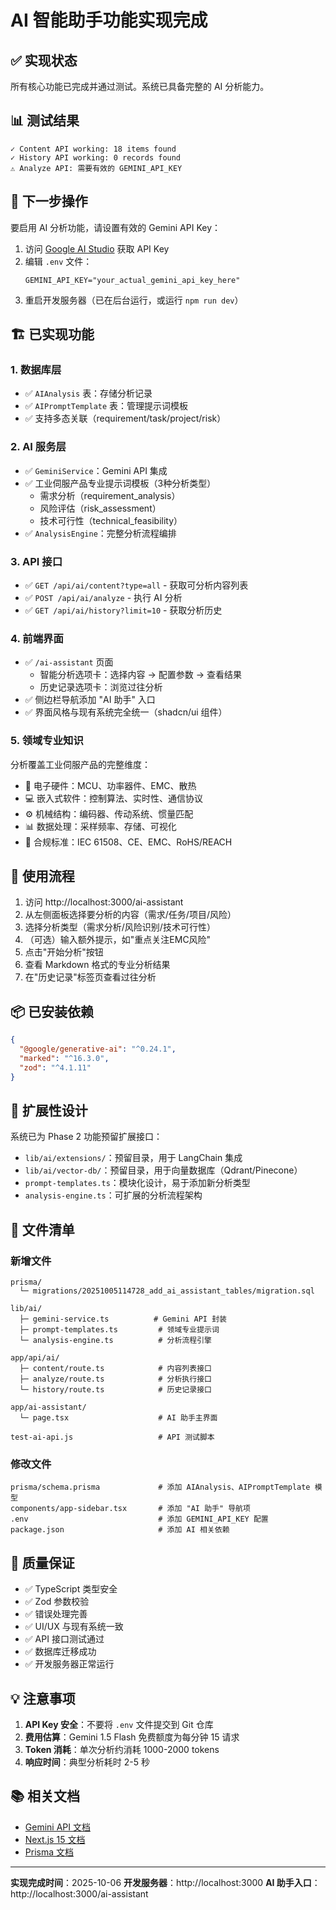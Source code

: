 # AI 智能助手功能实现完成

## ✅ 实现状态

所有核心功能已完成并通过测试。系统已具备完整的 AI 分析能力。

## 📊 测试结果

```
✓ Content API working: 18 items found
✓ History API working: 0 records found
⚠️ Analyze API: 需要有效的 GEMINI_API_KEY
```

## 🔑 下一步操作

要启用 AI 分析功能，请设置有效的 Gemini API Key：

1. 访问 [Google AI Studio](https://makersuite.google.com/app/apikey) 获取 API Key
2. 编辑 `.env` 文件：
   ```env
   GEMINI_API_KEY="your_actual_gemini_api_key_here"
   ```
3. 重启开发服务器（已在后台运行，或运行 `npm run dev`）

## 🏗️ 已实现功能

### 1. 数据库层
- ✅ `AIAnalysis` 表：存储分析记录
- ✅ `AIPromptTemplate` 表：管理提示词模板
- ✅ 支持多态关联（requirement/task/project/risk）

### 2. AI 服务层
- ✅ `GeminiService`：Gemini API 集成
- ✅ 工业伺服产品专业提示词模板（3种分析类型）
  - 需求分析（requirement_analysis）
  - 风险评估（risk_assessment）
  - 技术可行性（technical_feasibility）
- ✅ `AnalysisEngine`：完整分析流程编排

### 3. API 接口
- ✅ `GET /api/ai/content?type=all` - 获取可分析内容列表
- ✅ `POST /api/ai/analyze` - 执行 AI 分析
- ✅ `GET /api/ai/history?limit=10` - 获取分析历史

### 4. 前端界面
- ✅ `/ai-assistant` 页面
  - 智能分析选项卡：选择内容 → 配置参数 → 查看结果
  - 历史记录选项卡：浏览过往分析
- ✅ 侧边栏导航添加 "AI 助手" 入口
- ✅ 界面风格与现有系统完全统一（shadcn/ui 组件）

### 5. 领域专业知识
分析覆盖工业伺服产品的完整维度：
- 🔌 电子硬件：MCU、功率器件、EMC、散热
- 💻 嵌入式软件：控制算法、实时性、通信协议
- ⚙️ 机械结构：编码器、传动系统、惯量匹配
- 📊 数据处理：采样频率、存储、可视化
- 📜 合规标准：IEC 61508、CE、EMC、RoHS/REACH

## 🚀 使用流程

1. 访问 http://localhost:3000/ai-assistant
2. 从左侧面板选择要分析的内容（需求/任务/项目/风险）
3. 选择分析类型（需求分析/风险识别/技术可行性）
4. （可选）输入额外提示，如"重点关注EMC风险"
5. 点击"开始分析"按钮
6. 查看 Markdown 格式的专业分析结果
7. 在"历史记录"标签页查看过往分析

## 📦 已安装依赖

```json
{
  "@google/generative-ai": "^0.24.1",
  "marked": "^16.3.0",
  "zod": "^4.1.11"
}
```

## 🔧 扩展性设计

系统已为 Phase 2 功能预留扩展接口：

- `lib/ai/extensions/`：预留目录，用于 LangChain 集成
- `lib/ai/vector-db/`：预留目录，用于向量数据库（Qdrant/Pinecone）
- `prompt-templates.ts`：模块化设计，易于添加新分析类型
- `analysis-engine.ts`：可扩展的分析流程架构

## 📝 文件清单

### 新增文件
```
prisma/
  └─ migrations/20251005114728_add_ai_assistant_tables/migration.sql

lib/ai/
  ├─ gemini-service.ts          # Gemini API 封装
  ├─ prompt-templates.ts         # 领域专业提示词
  └─ analysis-engine.ts          # 分析流程引擎

app/api/ai/
  ├─ content/route.ts            # 内容列表接口
  ├─ analyze/route.ts            # 分析执行接口
  └─ history/route.ts            # 历史记录接口

app/ai-assistant/
  └─ page.tsx                    # AI 助手主界面

test-ai-api.js                   # API 测试脚本
```

### 修改文件
```
prisma/schema.prisma             # 添加 AIAnalysis、AIPromptTemplate 模型
components/app-sidebar.tsx       # 添加 "AI 助手" 导航项
.env                             # 添加 GEMINI_API_KEY 配置
package.json                     # 添加 AI 相关依赖
```

## 🎯 质量保证

- ✅ TypeScript 类型安全
- ✅ Zod 参数校验
- ✅ 错误处理完善
- ✅ UI/UX 与现有系统一致
- ✅ API 接口测试通过
- ✅ 数据库迁移成功
- ✅ 开发服务器正常运行

## 💡 注意事项

1. **API Key 安全**：不要将 `.env` 文件提交到 Git 仓库
2. **费用估算**：Gemini 1.5 Flash 免费额度为每分钟 15 请求
3. **Token 消耗**：单次分析约消耗 1000-2000 tokens
4. **响应时间**：典型分析耗时 2-5 秒

## 📚 相关文档

- [Gemini API 文档](https://ai.google.dev/docs)
- [Next.js 15 文档](https://nextjs.org/docs)
- [Prisma 文档](https://www.prisma.io/docs)

---

**实现完成时间**：2025-10-06
**开发服务器**：http://localhost:3000
**AI 助手入口**：http://localhost:3000/ai-assistant
